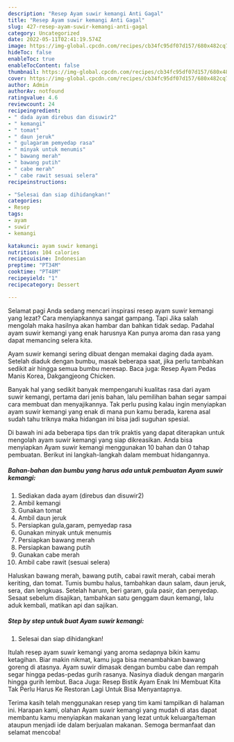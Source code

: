 ```yaml
---
description: "Resep Ayam suwir kemangi Anti Gagal"
title: "Resep Ayam suwir kemangi Anti Gagal"
slug: 427-resep-ayam-suwir-kemangi-anti-gagal
category: Uncategorized
date: 2022-05-11T02:41:19.574Z
image: https://img-global.cpcdn.com/recipes/cb34fc95df07d157/680x482cq70/ayam-suwir-kemangi-foto-resep-utama.jpg
hideToc: false
enableToc: true
enableTocContent: false
thumbnail: https://img-global.cpcdn.com/recipes/cb34fc95df07d157/680x482cq70/ayam-suwir-kemangi-foto-resep-utama.jpg
cover: https://img-global.cpcdn.com/recipes/cb34fc95df07d157/680x482cq70/ayam-suwir-kemangi-foto-resep-utama.jpg
author: Admin
authorAv: notfound
ratingvalue: 4.6
reviewcount: 24
recipeingredient:
- " dada ayam direbus dan disuwir2"
- " kemangi"
- " tomat"
- " daun jeruk"
- " gulagaram pemyedap rasa"
- " minyak untuk menumis"
- " bawang merah"
- " bawang putih"
- " cabe merah"
- " cabe rawit sesuai selera"
recipeinstructions:

- "Selesai dan siap dihidangkan!"
categories:
- Resep
tags:
- ayam
- suwir
- kemangi

katakunci: ayam suwir kemangi 
nutrition: 104 calories
recipecuisine: Indonesian
preptime: "PT34M"
cooktime: "PT48M"
recipeyield: "1"
recipecategory: Dessert

---
```



Selamat pagi Anda sedang mencari inspirasi resep ayam suwir kemangi yang lezat? Cara menyiapkannya sangat gampang. Tapi Jika salah mengolah maka hasilnya akan hambar dan bahkan tidak sedap. Padahal ayam suwir kemangi yang enak harusnya Kan punya aroma dan rasa yang dapat memancing selera kita.


Ayam suwir kemangi sering dibuat dengan memakai daging dada ayam. Setelah diaduk dengan bumbu, masak beberapa saat, jika perlu tambahkan sedikit air hingga semua bumbu meresap. Baca juga: Resep Ayam Pedas Manis Korea, Dakgangjeong Chicken.

Banyak hal yang sedikit banyak mempengaruhi kualitas rasa dari ayam suwir kemangi, pertama dari jenis bahan, lalu pemilihan bahan segar sampai cara membuat dan menyajikannya. Tak perlu pusing kalau ingin menyiapkan ayam suwir kemangi yang enak di mana pun kamu berada, karena asal sudah tahu triknya maka hidangan ini bisa jadi suguhan spesial.


Di bawah ini ada beberapa tips dan trik praktis yang dapat diterapkan untuk mengolah ayam suwir kemangi yang siap dikreasikan. Anda bisa menyiapkan Ayam suwir kemangi menggunakan 10 bahan dan 0 tahap pembuatan. Berikut ini langkah-langkah dalam membuat hidangannya.

<!--inarticleads1-->

##### Bahan-bahan dan bumbu yang harus ada untuk pembuatan Ayam suwir kemangi:

1. Sediakan  dada ayam (direbus dan disuwir2)
1. Ambil  kemangi
1. Gunakan  tomat
1. Ambil  daun jeruk
1. Persiapkan  gula,garam, pemyedap rasa
1. Gunakan  minyak untuk menumis
1. Persiapkan  bawang merah
1. Persiapkan  bawang putih
1. Gunakan  cabe merah
1. Ambil  cabe rawit (sesuai selera)


Haluskan bawang merah, bawang putih, cabai rawit merah, cabai merah keriting, dan tomat. Tumis bumbu halus, tambahkan daun salam, daun jeruk, sera, dan lengkuas. Setelah harum, beri garam, gula pasir, dan penyedap. Sesaat sebelum disajikan, tambahkan satu genggam daun kemangi, lalu aduk kembali, matikan api dan sajikan. 

<!--inarticleads2-->

##### Step by step untuk buat Ayam suwir kemangi:


1. Selesai dan siap dihidangkan!

Itulah resep ayam suwir kemangi yang aroma sedapnya bikin kamu ketagihan. Biar makin nikmat, kamu juga bisa menambahkan bawang goreng di atasnya. Ayam suwir dimasak dengan bumbu cabe dan rempah segar hingga pedas-pedas gurih rasanya. Nasinya diaduk dengan margarin hingga gurih lembut. Baca Juga: Resep Bistik Ayam Enak Ini Membuat Kita Tak Perlu Harus Ke Restoran Lagi Untuk Bisa Menyantapnya. 

Terima kasih telah menggunakan resep yang tim kami tampilkan di halaman ini. Harapan kami, olahan Ayam suwir kemangi yang mudah di atas dapat membantu kamu menyiapkan makanan yang lezat untuk keluarga/teman ataupun menjadi ide dalam berjualan makanan. Semoga bermanfaat dan selamat mencoba!
